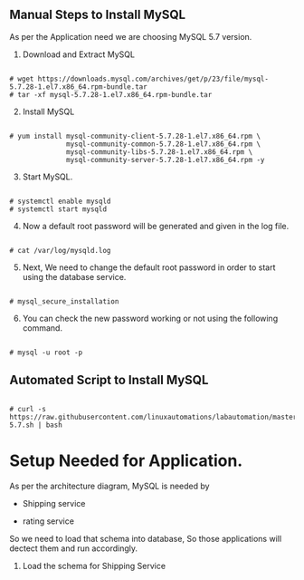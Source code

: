 ## Manual Steps to Install MySQL 

As per the Application need we are choosing MySQL 5.7 version.

1. Download and Extract MySQL 

```

# wget https://downloads.mysql.com/archives/get/p/23/file/mysql-5.7.28-1.el7.x86_64.rpm-bundle.tar 
# tar -xf mysql-5.7.28-1.el7.x86_64.rpm-bundle.tar 

```

2. Install MySQL  

```

# yum install mysql-community-client-5.7.28-1.el7.x86_64.rpm \
              mysql-community-common-5.7.28-1.el7.x86_64.rpm \
              mysql-community-libs-5.7.28-1.el7.x86_64.rpm \
              mysql-community-server-5.7.28-1.el7.x86_64.rpm -y 

```

3. Start MySQL.

```

# systemctl enable mysqld 
# systemctl start mysqld

```

4. Now a default root password will be generated and given in the log file.

```

# cat /var/log/mysqld.log

```

5. Next, We need to change the default root password in order to start using the database service.


```

# mysql_secure_installation

```

6. You can check the new password working or not using the following command.

```

# mysql -u root -p

```

## Automated Script to Install MySQL 

```

# curl -s https://raw.githubusercontent.com/linuxautomations/labautomation/master/tools/mysql/install-5.7.sh | bash

```



# Setup Needed for Application.

As per the architecture diagram, MySQL is needed by 

  - Shipping service

  - rating service 


So we need to load that schema into database, So those applications will dectect them and run accordingly.


1. Load the schema for Shipping Service

